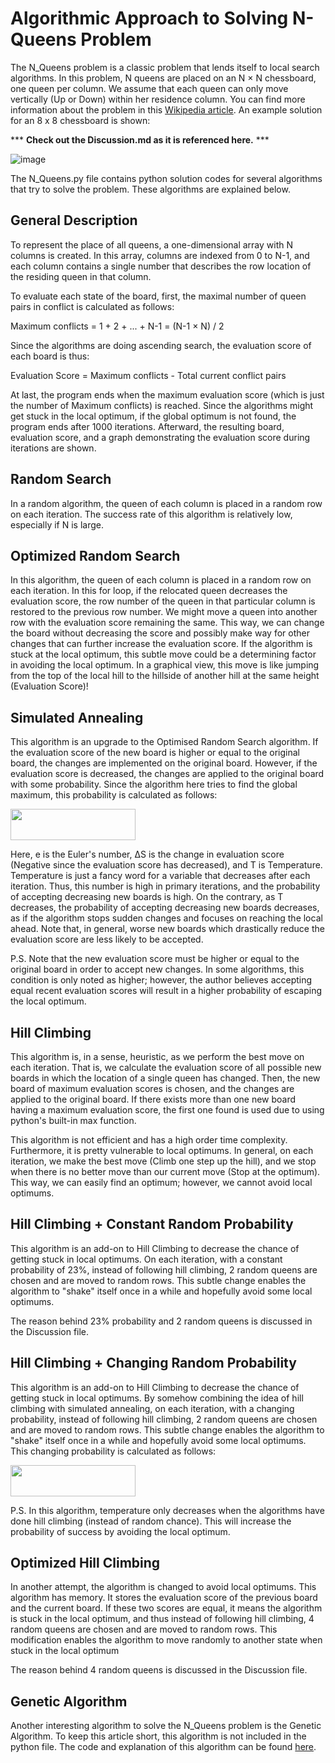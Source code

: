 # Algorithmic Approach to Solving N-Queens Problem

The N_Queens problem is a classic problem that lends itself to local search algorithms. In this problem, N queens are placed on an N × N chessboard, one queen per column. We assume that each queen can only move vertically (Up or Down) within her residence column. 
You can find more information about the problem in this [Wikipedia article](https://en.wikipedia.org/wiki/Eight_queens_puzzle). An example solution for an 8 x 8 chessboard is shown:

*** **Check out the Discussion.md as it is referenced here.** ***

![image](https://user-images.githubusercontent.com/90617686/159763749-91840b80-e77f-4937-9cbd-0cdfd19f316d.png)


The N_Queens.py file contains python solution codes for several algorithms that try to solve the problem. These algorithms are explained below.


## General Description

To represent the place of all queens, a one-dimensional array with N columns is created. In this array, columns are indexed from 0 to N-1, and each column contains a single number that describes the row location of the residing queen in that column.

To evaluate each state of the board, first, the maximal number of queen pairs in conflict is calculated as follows:

Maximum conflicts = 1 + 2 + ... + N-1 = (N-1 × N) / 2

Since the algorithms are doing ascending search, the evaluation score of each board is thus:

Evaluation Score = Maximum conflicts - Total current conflict pairs

At last, the program ends when the maximum evaluation score (which is just the number of Maximum conflicts) is reached. Since the algorithms might get stuck in the local optimum, if the global optimum is not found, the program ends after 1000 iterations. Afterward, the resulting board, evaluation score, and a graph demonstrating the evaluation score during iterations are shown.


## Random Search

In a random algorithm, the queen of each column is placed in a random row on each iteration. The success rate of this algorithm is relatively low, especially if N is large.


## Optimized Random Search

In this algorithm, the queen of each column is placed in a random row on each iteration. In this for loop, if the relocated queen decreases the evaluation score, the row number of the queen in that particular column is restored to the previous row number. We might move a queen into another row with the evaluation score remaining the same. This way, we can change the board without decreasing the score and possibly make way for other changes that can further increase the evaluation score. If the algorithm is stuck at the local optimum, this subtle move could be a determining factor in avoiding the local optimum. In a graphical view, this move is like jumping from the top of the local hill to the hillside of another hill at the same height (Evaluation Score)!


## Simulated Annealing

This algorithm is an upgrade to the Optimised Random Search algorithm. If the evaluation score of the new board is higher or equal to the original board, the changes are implemented on the original board. However, if the evaluation score is decreased, the changes are applied to the original board with some probability. Since the algorithm here tries to find the global maximum, this probability is calculated as follows:

<img src='https://user-images.githubusercontent.com/90617686/159782039-d45197cc-1b9b-4a5e-a2c6-72cdb93d59a4.png' width="200" height="50"/>

Here, e is the Euler's number, ∆S is the change in evaluation score (Negative since the evaluation score has decreased), and T is Temperature. Temperature is just a fancy word for a variable that decreases after each iteration. Thus, this number is high in primary iterations, and the probability of accepting decreasing new boards is high. On the contrary, as T decreases, the probability of accepting decreasing new boards decreases, as if the algorithm stops sudden changes and focuses on reaching the local ahead. Note that, in general, worse new boards which drastically reduce the evaluation score are less likely to be accepted.

P.S. Note that the new evaluation score must be higher or equal to the original board in order to accept new changes. In some algorithms, this condition is only noted as higher; however, the author believes accepting equal recent evaluation scores will result in a higher probability of escaping the local optimum.


## Hill Climbing

This algorithm is, in a sense, heuristic, as we perform the best move on each iteration. That is, we calculate the evaluation score of all possible new boards in which the location of a single queen has changed. Then, the new board of maximum evaluation scores is chosen, and the changes are applied to the original board. If there exists more than one new board having a maximum evaluation score, the first one found is used due to using python's built-in max function.

This algorithm is not efficient and has a high order time complexity. Furthermore, it is pretty vulnerable to local optimums. In general, on each iteration, we make the best move (Climb one step up the hill), and we stop when there is no better move than our current move (Stop at the optimum). This way, we can easily find an optimum; however, we cannot avoid local optimums.


## Hill Climbing + Constant Random Probability

This algorithm is an add-on to Hill Climbing to decrease the chance of getting stuck in local optimums. On each iteration, with a constant probability of 23%, instead of following hill climbing, 2 random queens are chosen and are moved to random rows. This subtle change enables the algorithm to "shake" itself once in a while and hopefully avoid some local optimums.

The reason behind 23% probability and 2 random queens is discussed in the Discussion file.


## Hill Climbing + Changing Random Probability

This algorithm is an add-on to Hill Climbing to decrease the chance of getting stuck in local optimums. By somehow combining the idea of hill climbing with simulated annealing, on each iteration, with a changing probability, instead of following hill climbing, 2 random queens are chosen and are moved to random rows. This subtle change enables the algorithm to "shake" itself once in a while and hopefully avoid some local optimums. This changing probability is calculated as follows:

<img src='https://user-images.githubusercontent.com/90617686/159782039-d45197cc-1b9b-4a5e-a2c6-72cdb93d59a4.png' width="200" height="50"/>

P.S. In this algorithm, temperature only decreases when the algorithms have done hill climbing (instead of random chance). This will increase the probability of success by avoiding the local optimum.


## Optimized Hill Climbing

In another attempt, the algorithm is changed to avoid local optimums. This algorithm has memory. It stores the evaluation score of the previous board and the current board. If these two scores are equal, it means the algorithm is stuck in the local optimum, and thus instead of following hill climbing, 4 random queens are chosen and are moved to random rows. This modification enables the algorithm to move randomly to another state when stuck in the local optimum

The reason behind 4 random queens is discussed in the Discussion file.


## Genetic Algorithm

Another interesting algorithm to solve the N_Queens problem is the Genetic Algorithm. To keep this article short, this algorithm is not included in the python file. The code and explanation of this algorithm can be found [here](https://github.com/waqqasiq/n-queen-problem-using-genetic-algorithm).
